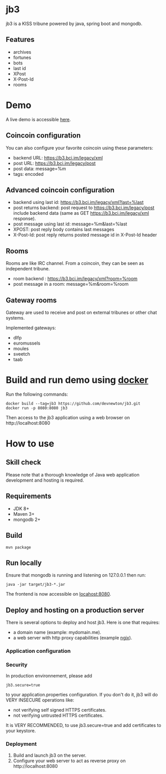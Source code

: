 # jb3

jb3 is a KISS tribune powered by java, spring boot and mongodb.

## Features

- archives
- fortunes
- bots
- last id
- XPost
- X-Post-Id
- rooms

# Demo

A live demo is accessible [here](https://b3.bci.im).

## Coincoin configuration

You can also configure your favorite coincoin using these parameters:

- backend URL: https://b3.bci.im/legacy/xml
- post URL: https://b3.bci.im/legacy/post
- post data: message=%m
- tags: encoded

## Advanced coincoin configuration

- backend using last id: https://b3.bci.im/legacy/xml?last=%last
- post returns backend: post request to https://b3.bci.im/legacy/post include backend data (same as GET https://b3.bci.im/legacy/xml response).
- post message using last id: message=%m&last=%last
- XPOST: post reply body contains last messages
- X-Post-Id: post reply returns posted message id in X-Post-Id header

## Rooms

Rooms are like IRC channel. From a coincoin, they can be seen as independent tribune.

- room backend : https://b3.bci.im/legacy/xml?room=%room
- post message in a room: message=%m&room=%room

## Gateway rooms

Gateway are used to receive and post on external tribunes or other chat systems.

Implemented gateways:

- dlfp
- euromussels
- moules
- sveetch
- taab

# Build and run demo using [docker](https://www.docker.com/)

Run the following commands:

    docker build --tag=jb3 https://github.com/devnewton/jb3.git
    docker run -p 8080:8080 jb3

Then access to the jb3 application using a web browser on http://localhost:8080

# How to use

## Skill check

Please note that a thorough knowledge of Java web application development and hosting is required.

## Requirements

- JDK 8+
- Maven 3+
- mongodb 2+

## Build

    mvn package

## Run locally

Ensure that mongodb is running and listening on 127.0.0.1 then run:

    java -jar target/jb3-*.jar

The frontend is now accessible on [locahost:8080](http://localhost:8080).

## Deploy and hosting on a production server

There is several options to deploy and host jb3. Here is one that requires:

- a domain name (example: mydomain.me).
- a web server with http proxy capabilities (example [ngix](http://nginx.org/)).

### Application configuration

### Security

In production environnement, please add

    jb3.secure=true

to your application.properties configuration. If you don't do it, jb3 will do
VERY INSECURE operations like:

- not verifying self signed HTTPS certificates.
- not verifying untrusted HTTPS certificates.

It is VERY RECOMMENDED, to use jb3.secure=true and add certificates to your
keystore.

### Deployment

1. Build and launch jb3 on the server.
2. Configure your web server to act as reverse proxy on http://localhost:8080
